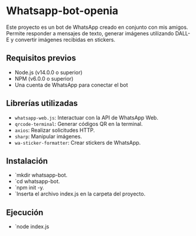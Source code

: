 # Whatsapp-bot-openia
Este proyecto es un bot de WhatsApp creado en conjunto con mis amigos. Permite responder a mensajes de texto, generar imágenes utilizando DALL-E y convertir imágenes recibidas en stickers.

## Requisitos previos

- Node.js (v14.0.0 o superior)
- NPM (v6.0.0 o superior)
- Una cuenta de WhatsApp para conectar el bot

## Librerías utilizadas

- `whatsapp-web.js`: Interactuar con la API de WhatsApp Web.
- `qrcode-terminal`: Generar códigos QR en la terminal.
- `axios`: Realizar solicitudes HTTP.
- `sharp`: Manipular imágenes.
- `wa-sticker-formatter`: Crear stickers de WhatsApp.

## Instalación

- `mkdir whatsapp-bot.
- `cd whatsapp-bot.
- `npm init -y.
- `Inserta el archivo index.js en la carpeta del proyecto.

## Ejecución

- `node index.js
